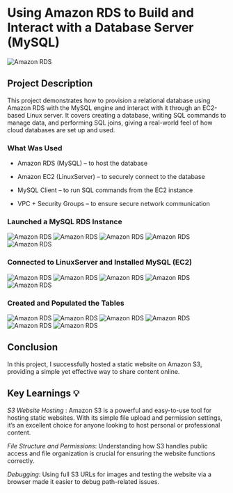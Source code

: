 # Using Amazon RDS to Build and Interact with a Database Server (MySQL)

![Amazon RDS ](./images/rds.png)

## Project Description
This project demonstrates how to provision a relational database using Amazon RDS with the MySQL engine and interact with it through an EC2-based Linux server. It covers creating a database, writing SQL commands to manage data, and performing SQL joins, giving a real-world feel of how cloud databases are set up and used.

###  What Was Used
* Amazon RDS (MySQL) – to host the database

* Amazon EC2 (LinuxServer) – to securely connect to the database

* MySQL Client – to run SQL commands from the EC2 instance

* VPC + Security Groups – to ensure secure network communication

### Launched a MySQL RDS Instance

![Amazon RDS ](./images/dbcreatemethod.png)
![Amazon RDS ](./images/engine.png)
![Amazon RDS ](./images/credentials.png)
![Amazon RDS ](./images/connectvpc.png)
![Amazon RDS ](./images/dbcreatedsuc.png)

### Connected to LinuxServer and Installed MySQL (EC2)

![Amazon RDS ](./images/putty1.png)
![Amazon RDS ](./images/putty2.png)
![Amazon RDS ](./images/sshconnect.png)
![Amazon RDS ](./images/installmyql.png)
![Amazon RDS ](./images/dbdone.png)


### Created and Populated the Tables

![Amazon RDS](./images/createRESTART.png)
![Amazon RDS](./images/InsertRESTART.png)
![Amazon RDS](./images/SELECTRESTART.png)
![Amazon RDS](./images/CPMAIN.png)
![Amazon RDS](./images/SELECTCloud_P.png)
![Amazon RDS](./images/InnerJoin.png)




## Conclusion
In this project, I successfully hosted a static website on Amazon S3, providing a simple yet effective way to share content online. 

## Key Learnings 💡
*S3 Website Hosting* : Amazon S3 is a powerful and easy-to-use tool for hosting static websites. With its simple file upload and permission settings, it’s an excellent choice for anyone looking to host personal or professional content.

*File Structure and Permissions*: Understanding how S3 handles public access and file organization is crucial for ensuring the website functions correctly.

*Debugging*: Using full S3 URLs for images and testing the website via a browser made it easier to debug path-related issues.